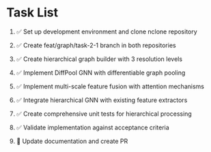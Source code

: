 # Task List

1. ✅ Set up development environment and clone nclone repository

2. ✅ Create feat/graph/task-2-1 branch in both repositories

3. ✅ Create hierarchical graph builder with 3 resolution levels

4. ✅ Implement DiffPool GNN with differentiable graph pooling

5. ✅ Implement multi-scale feature fusion with attention mechanisms

6. ✅ Integrate hierarchical GNN with existing feature extractors

7. ✅ Create comprehensive unit tests for hierarchical processing

8. ✅ Validate implementation against acceptance criteria

9. 🔄 Update documentation and create PR


